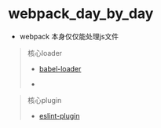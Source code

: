 # webpack_day_by_day

- webpack 本身仅仅能处理js文件





> 核心loader
> 
> - [babel-loader](https://webpack.docschina.org/loaders/babel-loader/)
> 
> - 





> 核心plugin
> 
> - [eslint-plugin](https://webpack.docschina.org/plugins/eslint-webpack-plugin/)